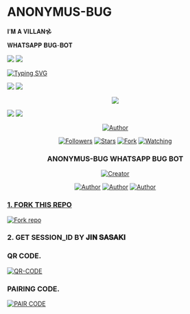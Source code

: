 # ANONYMUS-BUG
𝐈’𝐌 𝐀 𝐕𝐈𝐋𝐋𝐀𝐍𖣘

𝐖𝐇𝐀𝐓𝐒𝐀𝐏𝐏 𝐁𝐔𝐆-𝐁𝐎𝐓

<a><img src='https://i.imgur.com/LyHic3i.gif'/></a>
<a><img src='https://i.imgur.com/LyHic3i.gif'/></a>


<a href="https://git.io/typing-svg"><img src="https://readme-typing-svg.demolab.com?font=Black+Ops+One&size=50&pause=1000&color=Purple&center=true&width=910&height=100&lines=THANKS FOR CHOOSING+ANONYMUS-BUG;MULTI+DEVICE+WHATSAPP+BOT;CREATED+BY+TEAMS+SHADOW" alt="Typing SVG" /></a>
  </p>
<a><img src='https://i.imgur.com/LyHic3i.gif'/></a>
<a><img src='https://i.imgur.com/LyHic3i.gif'/></a>
<p align="center"> 
<img src="https://files.catbox.moe/cv3jin.jpg" />
<p/>
<a><img src='https://i.imgur.com/LyHic3i.gif'/></a>
<a><img src='https://i.imgur.com/LyHic3i.gif'/></a>
  
<p align="center">
<a href="https://github.com/HADESshadow"><img title="Author" src="https://img.shields.io/badge/ANONYMUS-BUG-black?style=for-the-badge&logo=whatsApp"></a>
<p/>
<p align="center">
<a href="https://github.com/HADESshadow?tab=followers"><img title="Followers" src="https://img.shields.io/github/followers/HADESshadow?label=Followers&style=social"></a>
<a href="https://github.com/HADESshadow/ANONYMUS-BUG/stargazers/"><img title="Stars" src="https://img.shields.io/github/stars/HADESshadow/ANONYMUS-BUG?&style=social"></a>
<a href="https://github.com/HADESshadow/ANONYMUS-BUG/network/members"><img title="Fork" src="https://img.shields.io/github/forks/HADESshadow/ANONYMUS-BUG?style=social"></a>
<a href="https://github.com/HADESshadow/ANONYMUS-BUG/watchers"><img title="Watching" src="https://img.shields.io/github/watchers/HADESshadow/ANONYMUS-BUG?label=Watching&style=social"></a>
</p>

<h3 align="center"> ANONYMUS-BUG WHATSAPP BUG BOT</h3>
<p align="center">
<a href="#"><img title="Creator" src="https://img.shields.io/badge/Creator-TEAMS UNKNOWN-_TECH-red.svg?style=for-the-badge&logo=github"></a>
</a>
</p>
<p align="center">
<a href="https://github.com/HADESshadow"><img title="Author" src="https://img.shields.io/badge/UNKNOWN-MD-black?style=for-the-badge&logo=Github"></a> <a href="https://chat.whatsapp.com/LodC7PAeQHA3SX5E180OPM"><img title="Author" src="https://img.shields.io/badge/CHANNEL-black?style=for-the-badge&logo=whatsapp"></a> <a href="https://wa.me/242053893645"><img title="Author" src="https://img.shields.io/badge/CHAT US-black?style=for-the-badge&logo=whatsapp">
<p/>
  
### 1. FORK THIS REPO

<a href='https://github.com/UNKOWNJIN/UNKNOWN-MD/fork' target="_blank"><img alt='Fork repo' src='https://img.shields.io/badge/Fork This Repo-blue?style=for-the-badge&logo=git&logoColor=white'/></a>
<p align="center">

### 2. GET SESSION_ID BY 𝐉𝐈𝐍 𝐒𝐀𝐒𝐀𝐊𝐈

### QR CODE.
<a href='https://web-qr-64jj.onrender.com/' target="_blank"><img alt='QR-CODE' src='https://img.shields.io/badge/QR-CODE-Purple?style=for-the-badge&logo=git&logoColor=purple'/></a>
<p align="center">

### PAIRING CODE.
<a href='https://sasaki-md-v2-paire-87pj.onrender.com/' target="_blank"><img alt='PAIR CODE' src='https://img.shields.io/badge/PAIRING-CODE-Red?style=for-the-badge&logo=git&logoColor=white'/></a>
<p align="center">
